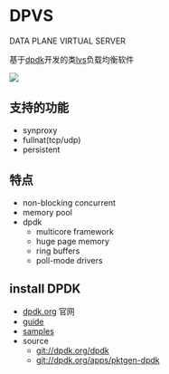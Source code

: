 # DPVS 

DATA PLANE VIRTUAL SERVER

基于[dpdk][dpdk_org]开发的类[lvs][lvs]负载均衡软件

![][dpvs_img]

## 支持的功能

* synproxy
* fullnat(tcp/udp)
* persistent


## 特点

* non-blocking concurrent
* memory pool
* dpdk
  - multicore framework
  - huge page memory
  - ring buffers
  - poll-mode drivers


## install DPDK
* [dpdk.org][dpdk_org] 官网
* [guide][grog_guide]
* [samples][samples]
* source
  - [git://dpdk.org/dpdk](http://dpdk.org/browse/dpdk)
  - [git://dpdk.org/apps/pktgen-dpdk](http://dpdk.org/browse/apps/pktgen-dpdk/)

[lvs]:http://www.linuxvirtualserver.org/
[dpdk_org]:http://dpdk.org
[grog_guide]:http://dpdk.org/doc/guides/prog_guide
[samples]:http://dpdk.org/doc/guides/sample_app_ug/index.html
[dpvs_img]:https://yubo.github.io/doc/img/dpvs.svg
